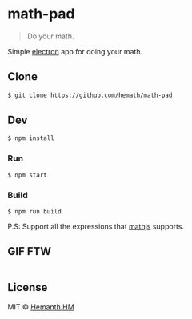 # math-pad

> Do your math.

Simple [electron](http://electron.atom.io/) app for doing your math.

## Clone

```sh
$ git clone https://github.com/hemath/math-pad
```

## Dev

```
$ npm install
```

### Run

```
$ npm start
```

### Build

```
$ npm run build
```

P.S: Support all the expressions that [mathjs](http://mathjs.org/index.html) supports.


## GIF FTW
![]()

## License

MIT © [Hemanth.HM](https://h3manth.com)
